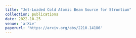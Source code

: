 ```yaml
---
title: "Jet-Loaded Cold Atomic Beam Source for Strontium"
collection: publications
date: 2022-10-25
venue: 'arXiv'
paperurl: 'https://arxiv.org/abs/2210.14186'
---
```

